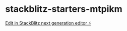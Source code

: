 # stackblitz-starters-mtpikm

[Edit in StackBlitz next generation editor ⚡️](https://stackblitz.com/~/github.com/gbarskaibiuna/stackblitz-starters-mtpikm)